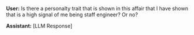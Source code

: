 **User:**
Is there a personalty trait that is shown in this affair that I have shown that is a high signal of me being staff engineer? Or no?

**Assistant:**
[LLM Response]

